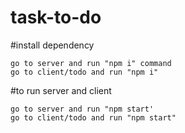 # task-to-do

#install dependency


    go to server and run "npm i" command
    go to client/todo and run "npm i"

    
#to run server and client

    go to server and run "npm start'
    go to client/todo and run "npm start"
